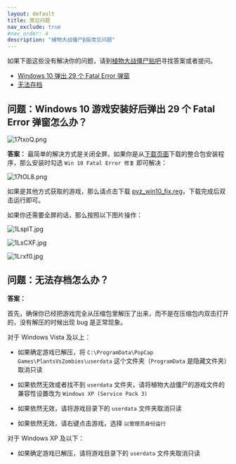 ```yaml
---
layout: default
title: 常见问题
nav_exclude: true
#nav_order: 4
description: "植物大战僵尸β版常见问题"
---
```


如果下面这些没有解决你的问题，请到[植物大战僵尸贴吧](https://tieba.baidu.com/f?kw=植物大战僵尸)寻找答案或者提问。

* [Windows 10 弹出 29 个 Fatal Error 弹窗](#问题windows-10-游戏安装好后弹出-29-个-fatal-error-弹窗怎么办)
* [无法存档](#问题无法存档怎么办)

## **问题：Windows 10 游戏安装好后弹出 29 个 Fatal Error 弹窗怎么办？**

![17txoQ.png](https://s2.ax1x.com/2020/02/13/1O5eKA.png)

**答案：**
最简单的解决方式是关闭全屏。如果你是从[下载页面](/download.html)下载的整合包安装程序，那么安装时勾选 `Win 10 Fatal Error 修复` 即可解决：

![17tOL8.png](https://s2.ax1x.com/2020/02/13/1O5BPU.png)

如果是其他方式获取的游戏，那么请点击下载 [pvz_win10_fix.reg](/pvz_win10_fix.reg)，下载完成后双击运行即可。

如果你还需要全屏的话，那么按照以下图片操作：

![1LsplT.jpg](https://s2.ax1x.com/2020/02/13/1LsplT.jpg)

![1LsCXF.jpg](https://s2.ax1x.com/2020/02/13/1LsCXF.jpg)

![1Lrxf0.jpg](https://s2.ax1x.com/2020/02/13/1Lrxf0.jpg)

## **问题：无法存档怎么办？**

**答案：**

首先，确保你已经把游戏完全从压缩包里解压了出来，而不是在压缩包内双击打开的，没有解压的时候出现 bug 是正常现象。

对于 Windows Vista 及以上：

* 如果确定游戏已解压，将 `C:\ProgramData\PopCap Games\PlantsVsZombies\userdata` 这个文件夹（`ProgramData` 是隐藏文件夹）取消只读

* 如果依然无效或者找不到 `userdata` 文件夹，请将植物大战僵尸的游戏文件的兼容性设置改为 `Windows XP (Service Pack 3)`

* 如果依然无效，请将游戏目录下的 `userdata` 文件夹取消只读

* 如果依然无效，请右键点击游戏，选择 `以管理员身份运行`

对于 Windows XP 及以下：

* 如果确定游戏已解压，请将游戏目录下的 `userdata` 文件夹取消只读
